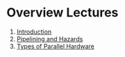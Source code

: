 # Overview Lectures

1. [Introduction](https://docs.google.com/a/auca.kg/presentation/d/19rVC9sVYECBggRl_3cu4b08gevXaNlpX3Nrp2AJUc28)
2. [Pipelining and Hazards](https://docs.google.com/presentation/d/1zBTluKaEEEmIJFxN9ErnXH93Fl18ssN58xKBOZZLldA)
3. [Types of Parallel Hardware](https://docs.google.com/presentation/d/1Z2E3t0tI0w-mU_7m5U_C_-d0loVVaLbvT2n0Tvvogyw)
